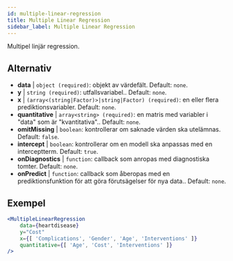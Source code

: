 ```yaml
---
id: multiple-linear-regression
title: Multiple Linear Regression
sidebar_label: Multiple Linear Regression
---
```


Multipel linjär regression.

## Alternativ

* __data__ | `object (required)`: objekt av värdefält. Default: `none`.
* __y__ | `string (required)`: utfallsvariabel.. Default: `none`.
* __x__ | `(array<(string|Factor)>|string|Factor) (required)`: en eller flera prediktionsvariabler. Default: `none`.
* __quantitative__ | `array<string> (required)`: en matris med variabler i "data" som är "kvantitativa".. Default: `none`.
* __omitMissing__ | `boolean`: kontrollerar om saknade värden ska utelämnas. Default: `false`.
* __intercept__ | `boolean`: kontrollerar om en modell ska anpassas med en interceptterm. Default: `true`.
* __onDiagnostics__ | `function`: callback som anropas med diagnostiska tomter. Default: `none`.
* __onPredict__ | `function`: callback som åberopas med en prediktionsfunktion för att göra förutsägelser för nya data.. Default: `none`.


## Exempel

```jsx live
<MultipleLinearRegression 
    data={heartdisease} 
    y="Cost"
    x={[ 'Complications', 'Gender', 'Age', 'Interventions' ]}
    quantitative={[ 'Age', 'Cost', 'Interventions' ]}
/>
```

